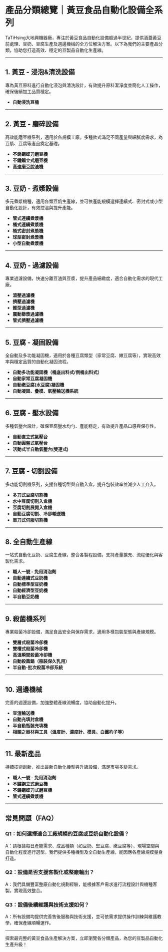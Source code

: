 # 產品分類總覽｜黃豆食品自動化設備全系列

TaTiHsing大地興機器廠，專注於黃豆食品自動化設備超過半世紀，提供涵蓋黃豆前處理、豆奶、豆腐生產及週邊機械的全方位解決方案。以下為我們的主要產品分類，協助您打造高效、穩定的豆製品自動化生產線。

---

## 1. 黃豆 - 浸泡&清洗設備
專為黃豆原料進行自動化浸泡與清洗設計，有效提升原料潔淨度並簡化人工操作，確保後續加工品質穩定。

- **自動浸洗豆桶**

---

## 2. 黃豆 - 磨碎設備
高效能磨豆機系列，適用於各規模工廠。多種款式滿足不同產量與細膩度需求，為豆漿、豆腐等產品奠定基礎。

- **不銹鋼蝶刀磨豆機**
- **不鏽鋼立式磨豆機**
- **高速磨豆脫渣機**

---

## 3. 豆奶 - 煮漿設備
多元煮漿機種，適用各類豆奶生產線，並可依產能規模選擇連續式、密封式或小型自動化設計，有效控溫與提升產能。

- **管式連續煮漿機**
- **桶式連續煮漿機**
- **桶式密封煮漿機**
- **球型密封煮漿機**
- **小型自動煮漿機**

---

## 4. 豆奶 - 過濾設備
專業過濾設備，快速分離豆渣與豆漿，提升產品細緻度，適合自動化需求的現代工廠。

- **滾壓過濾機**
- **擠壓過濾機**
- **錐型過濾機**
- **震動篩漿過濾機**
- **管式擠壓過濾機**

---

## 5. 豆腐 - 凝固設備
全自動及多功能凝固機，適用於各種豆腐類型（家常豆腐、嫩豆腐等），實現高效率與穩定品質的自動化凝固流程。

- **自動多功能凝固機（桶底出料式/倒桶出料式）**
- **自動家常豆腐凝固機**
- **自動嫩豆腐(水豆腐)凝固機**
- **自動凝固、疊模、氣壓輸送機系統**

---

## 6. 豆腐 - 壓水設備
多種氣壓台設計，確保豆腐壓水均勻、產能穩定，有效提升產品口感與保存性。

- **自動直立式氣壓台**
- **自動圓盤式氣壓台**
- **活動式半自動氣壓台(雙連式)**

---

## 7. 豆腐 - 切割設備
多功能切割機系列，支援各種切型與自動入盒，提升包裝效率並減少人工介入。

- **多刀式豆腐切割機**
- **水中豆腐切割入盒機**
- **豆腐切割展開入盒機**
- **自動豆腐切割、冷卻輸送機**
- **單刀式伺服切割機**

---

## 8. 全自動生產線
一站式自動化豆奶、豆腐生產線，整合各製程設備，支持產量擴充、流程優化與客製化需求。

- **職人一號 - 免用消泡劑**
- **自動連續式豆奶機**
- **自動標準型豆奶機**
- **自動經濟型豆奶機**
- **半自動豆奶機**

---

## 9. 殺菌機系列
專業殺菌冷卻設備，滿足食品安全與保存需求，適用多樣包裝型態與產線規模。

- **雙層式殺菌冷卻機**
- **雙槽式殺菌冷卻機**
- **高溫瞬間殺菌冷卻機**
- **自動殺菌鍋（瓶裝保久乳用）**
- **半自動-批次殺菌冷卻系統**

---

## 10. 週邊機械
完善的週邊設備，加強整體產線流暢度，協助自動化提升。

- **豆渣輸送機**
- **自動充填封盒機**
- **半自動瓶裝充填機**
- **相關之器材與工具（溫度計、濃度計、模具、白鐵杓子等）**

---

## 11. 最新產品
持續技術創新，推出最新自動化機型與升級設備，滿足市場多變需求。

- **職人一號 - 免用消泡劑**
- **不鏽鋼立式磨豆機**
- **不鏽鋼蝶刀式磨豆機**
- **管式連續煮漿機**

---

## 常見問題（FAQ）

### Q1：如何選擇適合工廠規模的豆腐或豆奶自動化設備？
A：請根據每日產能需求、成品種類（如豆奶、堅豆腐、嫩豆腐等）、現場空間與自動化程度進行選型。我們提供多種機型及全自動生產線，能因應各產線規模量身打造。

### Q2：設備是否支援客製化或整廠輸出？
A：我們具備豐富整廠自動化規劃經驗，能根據客戶需求進行流程設計與機種客製，實現高效整合。

### Q3：設備後續維護與技術支援如何？
A：所有設備均提供完善售後服務與技術支援，並可依需求提供操作訓練與維護教學，確保產線順暢運作。

---

探索最完整的黃豆食品生產解決方案，立即瀏覽各分類產品，為您的豆製品自動化生產升級！